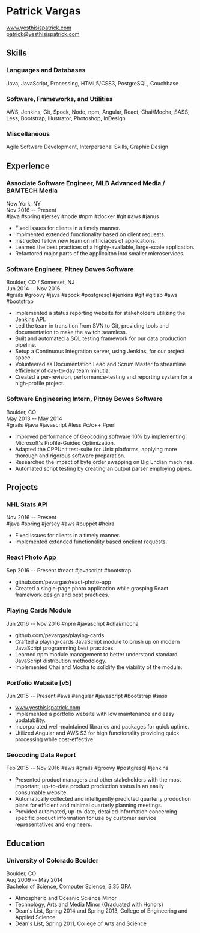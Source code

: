 Patrick Vargas
==============

www.yesthisispatrick.com  
patrick@yesthisispatrick.com

Skills
------

### Languages and Databases ###
Java, JavaScript, Processing, HTML5/CSS3, PostgreSQL, Couchbase

### Software, Frameworks, and Utilities ###
AWS, Jenkins, Git, Spock, Node, npm, Angular, React, Chai/Mocha, SASS, Less, Bootstrap, Illustrator, Photoshop, InDesign

### Miscellaneous ###
Agile Software Development, Interpersonal Skills, Graphic Design

Experience
----------

### Associate Software Engineer, MLB Advanced Media / BAMTECH Media ###
New York, NY  
Nov 2016 -- Present  
#java #spring #jersey #node #npm #docker #git #aws #janus
*   Fixed issues for clients in a timely manner.
*   Implmented extended functionality based on client requests.
*   Instructed fellow new team on intriciaces of applications.
*   Learned the best practices of a highly-available, large-scale application.
*   Refactored major parts of the applicaiton into smaller microservices.

### Software Engineer, Pitney Bowes Software ###
Boulder, CO / Somerset, NJ  
Jun 2014 -- Nov 2016  
#grails #groovy #java #spock #postgresql #jenkins #git #gitlab #aws #bootstrap
*   Implemented a status reporting website for stakeholders utilizing the Jenkins API.
*   Led the team in transition from SVN to Git, providing tools and documentation to make the switch seamless.
*   Built and automated a SQL testing framework for our data production pipeline.
*   Setup a Continuous Integration server, using Jenkins, for our project space.
*   Volunteered as Documentation Lead and Scrum Master to streamline efficiency of day-to-day team minutia.
*   Created a per-revision, performance-testing and reporting system for a high-profile project.

### Software Engineering Intern, Pitney Bowes Software ###
Boulder, CO  
May 2013 -- May 2014  
#grails #java #javascript #less #c/c++ #perl
*   Improved performance of Geocoding software 10% by implementing Microsoft's Profile-Guided Optimization.
*   Adapted the CPPUnit test-suite for Unix platforms, applying more thorough and rigorous software preparation.
*   Researched the impact of byte order swapping on Big Endian machines.
*   Automated script testing by creating an output parser employing pipes.

Projects
--------

### NHL Stats API ###
Nov 2016 -- Present  
#java #spring #jersey #aws #puppet #heira
*   Fixed issues for clients in a timely manner.
*   Implemented extended functionality based onclient requests.

### React Photo App ###
Sep 2016 -- Present
#react #javascript #bootstrap
*   github.com/pevargas/react-photo-app
*   Created a single-page photo application while grasping React framework design and best practices.

### Playing Cards Module ###
Jun 2016 -- Nov 2016
#npm #javascript #chai/mocha
*   github.com/pevargas/playing-cards
*   Crafted a playing-cards JavaScript module to brush up on modern JavaScript programming best practices.
*   Learned npm module management to better understand standard JavaScript distribution methodology.
*   Implemented Chai and Mocha to solidify the viability of the module.

### Portfolio Website [v5] ###
Jun 2015 -- Present
#aws #angular #javascript #bootstrap #sass
*   www.yesthisispatrick.com
*   Implemented a portfolio website with low maintenance and easy updatability.
*   Incorporated well-maintained libraries and packages for quick uptime.
*   Utilized Angular and AWS S3 for high functionality providing quick processing while cost-effective.

### Geocoding Data Report ###
Feb 2015 -- Nov 2016
#aws #grails #groovy #postgresql #jenkins
*   Presented product managers and other stakeholders with the most important, up-to-date product production status in an easily consumable website.
*   Automatically collected and intelligently predicted quarterly production plans for efficient and minimal quarterly planning meetings.
*   Provided automated, up-to-date, detailed information concerning specific product information for use by customer service representatives and engineers.

Education
---------

### University of Colorado Boulder ###
Boulder, CO  
Aug 2009 -- May 2014  
Bachelor of Science, Computer Science, 3.35 GPA
*   Atmospheric and Oceanic Science Minor
*   Technology, Arts and Media Minor (Graduated with Honors)
*   Dean's List, Spring 2014 and Spring 2013, College of Engineering and Applied Science
*   Dean's List, Spring 2011, College of Arts and Science
